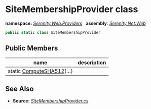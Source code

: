 # SiteMembershipProvider class
**namespace:** *[Serenity.Web.Providers](../README.md#serenity.web.providers-namespace)*   **assembly**: *[Serenity.Net.Web](../README.md)*

```csharp
public static class SiteMembershipProvider
```

## Public Members

| name | description |
| --- | --- |
| static [ComputeSHA512](SiteMembershipProvider/ComputeSHA512.md)(…) |  |

## See Also

* **Source:** *[SiteMembershipProvider.cs](https://github.com/serenity-is/Serenity/blob/master/src/Serenity.Net.Web/Security/SiteMembershipProvider.cs)*